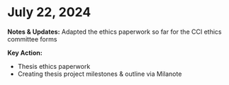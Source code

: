 # July 22, 2024

**Notes & Updates:** Adapted the ethics paperwork so far for the CCI ethics committee forms

**Key Action:** 
- Thesis ethics paperwork
- Creating thesis project milestones & outline via Milanote
